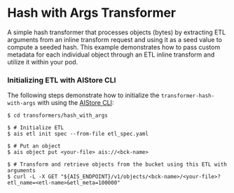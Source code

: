 # Hash with Args Transformer

A simple hash transformer that processes objects (bytes) by extracting ETL arguments from an inline transform request and using it as a seed value to compute a seeded hash. This example demonstrates how to pass custom metadata for each individual object through an ETL inline transform and utilize it within your pod.

### Initializing ETL with AIStore CLI

The following steps demonstrate how to initialize the `transformer-hash-with-args` with using the [AIStore CLI](https://github.com/NVIDIA/aistore/blob/main/docs/cli.md):

```!bash
$ cd transformers/hash_with_args

$ # Initialize ETL
$ ais etl init spec --from-file etl_spec.yaml

$ # Put an object
$ ais object put <your-file> ais://<bck-name>

$ # Transform and retrieve objects from the bucket using this ETL with arguments
$ curl -L -X GET "${AIS_ENDPOINT}/v1/objects/<bck-name>/<your-file>?etl_name=<etl-name>&etl_meta=100000"
```